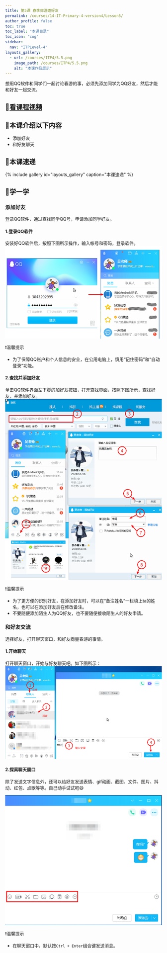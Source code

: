 ```yaml
---
title: 第5课 春季郊游邀好友
permalink: /courses/14-IT-Primary-4-version4/Lesson5/
author_profile: false
toc: true
toc_label: "本课目录"
toc_icon: "cog"
sidebar:
  nav: "ITPLevel-4"
layouts_gallery:
  - url: /courses/ITP4/5.5.png
    image_path: /courses/ITP4/5.5.png
    alt: "本课作品展示"
---
```


想用QQ软件和同学们一起讨论春游的事，必须先添加同学为QQ好友，然后才能和好友一起交流。
## :cinema:[看课程视频](http://study.163.com)
## :mega:本课介绍以下内容
- 添加好友
- 和好友聊天

## :rainbow:本课速递
{% include gallery id="layouts_gallery" caption="本课速递" %}
## :electric_plug:学一学
### 添加好友
登录QQ软件，通过查找同学QQ号，申请添加同学好友。
#### 1.登录QQ软件
安装好QQ软件后，按照下图所示操作，输入帐号和密码，登录软件。
![](/courses/ITP4/5.1.png)

:heavy_exclamation_mark:温馨提示
- 为了保障QQ账户和个人信息的安全，在公用电脑上，慎用“记住密码”和“自动登录”功能。
#### 2.查找并添加好友
单击QQ软件界面左下脚的加好友按钮，打开查找界面，按照下图所示，查找好友，并添加好友。
![](/courses/ITP4/5.2.png)

:heavy_exclamation_mark:温馨提示
- 为了更方便的识别好友，在添加好友时，可以在“备注姓名”一栏填上ta的姓名，也可以在添加好友后在修改备注。
- 不要随便添加陌生人为QQ好友，也不要随便接收陌生人的好友申请。
### 和好友交流
选择好友，打开聊天窗口，和好友商量春游的事情。
#### 1.开始聊天
打开聊天窗口，开始与好友聊天吧。如下图所示：
![](/courses/ITP4/5.3.png)
#### 2.探索聊天窗口
除了发送文字信息外，还可以给好友发送表情、gif动画、截图、文件、图片、抖动、红包、点歌等等。自己动手试试吧:smile:

![](/courses/ITP4/5.4.png)

:heavy_exclamation_mark:温馨提示
- 在聊天窗口中，默认按`Ctrl + Enter`组合键发送消息。
